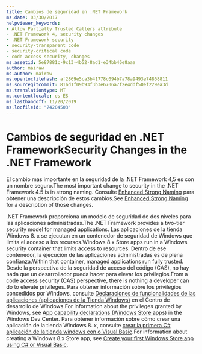 ```yaml
---
title: Cambios de seguridad en .NET Framework
ms.date: 03/30/2017
helpviewer_keywords:
- Allow Partially Trusted Callers attribute
- .NET Framework 4, security changes
- .NET Framework security
- security-transparent code
- security-critical code
- code access security, changes
ms.assetid: 5e87881c-9c13-4b52-8ad1-e34bb46e8aaa
author: mairaw
ms.author: mairaw
ms.openlocfilehash: af2869e5ca3b41778c094b7a78a9493e74868811
ms.sourcegitcommit: 81ad1f09b93f3b3e6706a7f2e4ddf50ef229ea3d
ms.translationtype: MT
ms.contentlocale: es-ES
ms.lasthandoff: 11/20/2019
ms.locfileid: "74204503"
---
```

# <a name="security-changes-in-the-net-framework"></a><span data-ttu-id="12b9a-102">Cambios de seguridad en .NET Framework</span><span class="sxs-lookup"><span data-stu-id="12b9a-102">Security Changes in the .NET Framework</span></span>

<span data-ttu-id="12b9a-103">El cambio más importante en la seguridad de la .NET Framework 4,5 es con un nombre seguro.</span><span class="sxs-lookup"><span data-stu-id="12b9a-103">The most important change to security in the .NET Framework 4.5 is in strong naming.</span></span> <span data-ttu-id="12b9a-104">Consulte [Enhanced Strong Naming](../../standard/assembly/enhanced-strong-naming.md) para obtener una descripción de estos cambios.</span><span class="sxs-lookup"><span data-stu-id="12b9a-104">See [Enhanced Strong Naming](../../standard/assembly/enhanced-strong-naming.md) for a description of those changes.</span></span>  
  
<span data-ttu-id="12b9a-105">.NET Framework proporciona un modelo de seguridad de dos niveles para las aplicaciones administradas.</span><span class="sxs-lookup"><span data-stu-id="12b9a-105">The .NET Framework provides a two-tier security model for managed applications.</span></span> <span data-ttu-id="12b9a-106">Las aplicaciones de la tienda Windows 8. x se ejecutan en un contenedor de seguridad de Windows que limita el acceso a los recursos.</span><span class="sxs-lookup"><span data-stu-id="12b9a-106">Windows 8.x Store apps run in a Windows security container that limits access to resources.</span></span> <span data-ttu-id="12b9a-107">Dentro de ese contenedor, la ejecución de las aplicaciones administradas es de plena confianza.</span><span class="sxs-lookup"><span data-stu-id="12b9a-107">Within that container, managed applications run fully trusted.</span></span> <span data-ttu-id="12b9a-108">Desde la perspectiva de la seguridad de acceso del código (CAS), no hay nada que un desarrollador pueda hacer para elevar los privilegios.</span><span class="sxs-lookup"><span data-stu-id="12b9a-108">From a code access security (CAS) perspective, there is nothing a developer can do to elevate privileges.</span></span> <span data-ttu-id="12b9a-109">Para obtener información sobre los privilegios concedidos por Windows, consulte [Declaraciones de funcionalidades de las aplicaciones (aplicaciones de la Tienda Windows)](https://go.microsoft.com/fwlink/?LinkId=230436) en el Centro de desarrollo de Windows.</span><span class="sxs-lookup"><span data-stu-id="12b9a-109">For information about the privileges granted by Windows, see [App capability declarations (Windows Store apps)](https://go.microsoft.com/fwlink/?LinkId=230436) in the Windows Dev Center.</span></span> <span data-ttu-id="12b9a-110">Para obtener información sobre cómo crear una aplicación de la tienda Windows 8. x, consulte [crear la primera C# aplicación de la tienda windows con o Visual Basic](https://go.microsoft.com/fwlink/?LinkId=230461).</span><span class="sxs-lookup"><span data-stu-id="12b9a-110">For information about creating a Windows 8.x Store app, see [Create your first Windows Store app using C# or Visual Basic](https://go.microsoft.com/fwlink/?LinkId=230461).</span></span>

